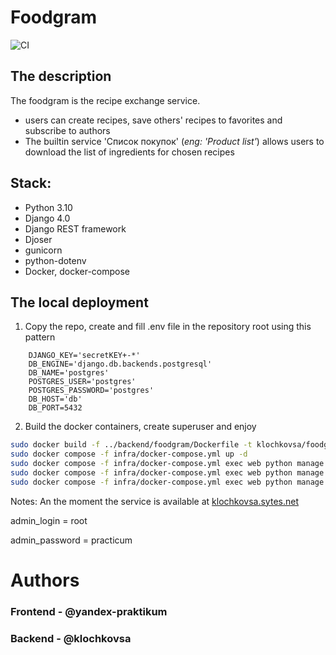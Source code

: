 # Foodgram
![CI](https://github.com/klochkovsa/foodgram-project-react/actions/workflows/main.yaml/badge.svg)


## The description
The foodgram is the recipe exchange service.
- users can create recipes, save others' recipes to favorites and subscribe to authors
- The builtin service 'Список покупок' (_eng: 'Product list'_) allows users to download the list of ingredients
for chosen recipes

## Stack:
 - Python 3.10
 - Django 4.0
 - Django REST framework
 - Djoser
 - gunicorn
 - python-dotenv
 - Docker, docker-compose


## The local deployment
1. Copy the repo, create and fill .env file in the repository root using this pattern
```
    DJANGO_KEY='secretKEY+-*'
    DB_ENGINE='django.db.backends.postgresql'
    DB_NAME='postgres'
    POSTGRES_USER='postgres'
    POSTGRES_PASSWORD='postgres'
    DB_HOST='db'
    DB_PORT=5432
```
2. Build the docker containers, create superuser and enjoy
```sh
sudo docker build -f ../backend/foodgram/Dockerfile -t klochkovsa/foodgram:v1 ../backend/foodgram
sudo docker compose -f infra/docker-compose.yml up -d
sudo docker compose -f infra/docker-compose.yml exec web python manage.py collectstatic --noinput
sudo docker compose -f infra/docker-compose.yml exec web python manage.py migrate
sudo docker compose -f infra/docker-compose.yml exec web python manage.py create superuser
```

Notes:
An the moment the service is available at
[klochkovsa.sytes.net]((http://http://klochkovsa.sytes.net))

admin_login = root

admin_password = practicum

# Authors
### Frontend - @yandex-praktikum
### Backend - @klochkovsa